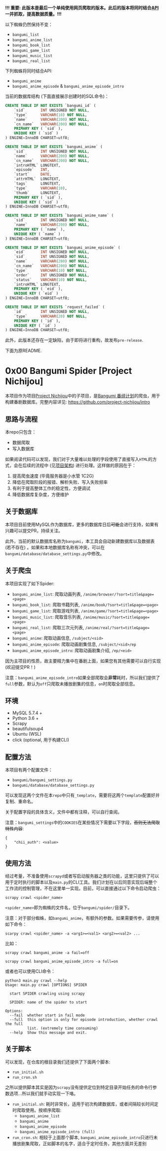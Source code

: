 **!!! 重要: 此版本是最后一个单纯使用网页爬取的版本。此后的版本将同时结合[API](https://github.com/bangumi/api)一并抓取，提高数据质量。!!!**

以下蜘蛛仍然保持不变：
- `bangumi_list`
- `bangumi_anime_list`
- `bangumi_book_list`
- `bangumi_game_list`
- `bangumi_music_list`
- `bangumi_real_list`

下列蜘蛛将同时结合API:
- `bangumi_anime`
- `bangumi_anime_episode` & `bangumi_anime_episode_intro`

当前的数据库结构 (下面直接展示创建时的SQL命令)：

```sql
CREATE TABLE IF NOT EXISTS `bangumi_id` (
	`sid`		INT UNSIGNED NOT NULL,
	`type`		VARCHAR(10) NOT NULL,
	`name`		VARCHAR(200) NOT NULL,
	`cn_name`	VARCHAR(200) NOT NULL,
	PRIMARY KEY ( `sid` ),
	UNIQUE KEY ( `sid` )
) ENGINE=InnoDB CHARSET=utf8;

CREATE TABLE IF NOT EXISTS `bangumi_anime` (
	`sid`		INT UNSIGNED NOT NULL,
	`name`		VARCHAR(200) NOT NULL,
	`cn_name`	VARCHAR(200) NOT NULL,
	`introHTML`	LONGTEXT,
	`episode`	INT,
	`start`		DATE,
	`attrHTML`	LONGTEXT,
	`tags`		LONGTEXT,
	`type`		VARCHAR(10),
	`thumb`		LONGTEXT,
	PRIMARY KEY ( `sid` ),
	UNIQUE KEY ( `sid` )
) ENGINE=InnoDB CHARSET=utf8;

CREATE TABLE IF NOT EXISTS `bangumi_anime_name` (
	`sid`		INT UNSIGNED NOT NULL,
	`name`		VARCHAR(200) NOT NULL,
	PRIMARY KEY ( `name` ),
	UNIQUE KEY ( `name` )
) ENGINE=InnoDB CHARSET=utf8;

CREATE TABLE IF NOT EXISTS `bangumi_anime_episode` (
	`eid`		INT UNSIGNED NOT NULL,
	`sid`		INT UNSIGNED NOT NULL,
	`name`		VARCHAR(200) NOT NULL,
	`cn_name`	VARCHAR(200) NOT NULL,
	`type`		VARCHAR(10) NOT NULL,
	`order`		INT UNSIGNED NOT NULL,
	`status`	VARCHAR(10) NOT NULL,
	`introHTML`	LONGTEXT,
	PRIMARY KEY ( `eid` ),
	UNIQUE KEY ( `eid` )
) ENGINE=InnoDB CHARSET=utf8;

CREATE TABLE IF NOT EXISTS `request_failed` (
	`id`		INT UNSIGNED NOT NULL,
	`type`		VARCHAR(20) NOT NULL,
	PRIMARY KEY ( `id` ),
	UNIQUE KEY ( `id` )
) ENGINE=InnoDB CHARSET=utf8;
```

此外，此版本还存在一定缺陷，由于即将进行重构，故发布`pre-release`.

下面为原README.

# 0x00 Bangumi Spider [Project Nichijou]

本项目作为项目[Project Nichijou](https://github.com/project-nichijou)中的子项目，是[Bangumi 番组计划](bgm.tv)的爬虫，用于构建番剧数据库。完整内容详见: https://github.com/project-nichijou/intro

## 思路与流程

本repo只包含：
- 数据爬取
- 写入数据库

如果阅读代码可以发现，我们对于大量难以处理的字段使用了直接写入`HTML`的方式，会在后续的流程中 (见[项目架构](https://github.com/project-nichijou/intro)) 进行处理。这样做的原因在于：

1. 提高爬虫速度 (毕竟服务器是小水管 1C2G)
2. 降低在爬取阶段的报错、解析失败、写入失败频率
3. 有利于提高整体工作的稳定性，方便调试
4. 降低数据库复杂度，方便维护

## 关于数据库

本项目目前使用MySQL作为数据库，更多的数据库日后~~可能~~会进行支持，如果有兴趣可以提交PR，持续关注。

此外，当前的默认数据库名称为`bangumi`，本工具会自动新建数据库以及数据表 (若不存在) 。如果和本地数据库名称有冲突，可以在`bangumi/database/database_settings.py`中修改。

## 关于爬虫

本项目实现了如下Spider:

- `bangumi_anime_list`: 爬取动画列表, `/anime/browser/?sort=title&page=<page>`
- `bangumi_book_list`: 爬取书籍列表, `/anime/book/?sort=title&page=<page>`
- `bangumi_game_list`: 爬取游戏列表, `/anime/game/?sort=title&page=<page>`
- `bangumi_music_list`: 爬取音乐列表, `/anime/music/?sort=title&page=<page>`
- `bangumi_real_list`: 爬取三次元列表, `/anime/real/?sort=title&page=<page>`
- `bangumi_anime`: 爬取动画信息, `/subject/<sid>`
- `bangumi_anime_episode`: 爬取动画剧集信息, `/subject/<sid>/ep`
- `bangumi_anime_episode_intro`: 爬取动画剧集介绍, `/ep/<eid>`

因为主项目的性质，故主要精力集中在番剧上面，如果您有其他需要可以自行实现 (欢迎提交PR！)

注意：`bangumi_anime_episode_intro`如果全部爬取会**非常**耗时，所以我们提供了`full`参数，默认为`off`只爬取未播放剧集的信息，`on`时爬取全部信息。

## 环境

- MySQL 5.7.4 +
- Python 3.6 +
- Scrapy
- beautifulsoup4
- Ubuntu (WSL)
- click (optional, 用于构建CLI)

## 配置方法

本项目有两个配置文件：
- `bangumi/bangumi_settings.py`
- `bangumi/database/database_settings.py`

可以发现这两个文件在本`repo`中只有`_template`，需要将这两个`template`配置好并复制、重命名。

关于配置字段的具体含义，文件中都有注释，可以自行查阅。

注意：`bangumi_settings`中的`COOKIES`在某些情况下需要以下字段，~~否则无法爬取特殊内容~~:

```
{
	"chii_auth": <value>
}
```

## 使用方法

经过考量，不准备使用`scrapyd`或者写启动服务器之类的功能，这里只提供了可以用于定时执行的脚本以及`main.py`的CLI工具。我们计划在以后同意实现后端整个工作流的控制管理，不在这里单一实现。目前，可以直接通过以下命令启动爬虫：

```
scrapy crawl <spider_name>
```

`<spider_name>`即为蜘蛛的文件名，位于`bangumi/spider/`目录下。

注意：对于部分蜘蛛，如`bangumi_anime`，有额外的参数。如果需要传参，请使用如下命令：

```
scarpy crawl <spider_name> -a <arg1>=<val1> <arg2>=<val2> ...
```

比如：

```
scrapy crawl bangumi_anime -a fail=off
```

```
scrapy crawl bangumi_anime_episode_intro -a full=on
```

或者也可以使用CLI命令：

```
python3 main.py crawl --help
Usage: main.py crawl [OPTIONS] SPIDER

  start SPIDER crawling using scrapy

  SPIDER: name of the spider to start

Options:
  --fail  whether start in fail mode
  --full  this option is only for episode introduction, whether crawl the full
          list. (extremely time consuming)
  --help  Show this message and exit.
```

## 关于脚本

可以发现，在仓库的根目录我们还提供了下面两个脚本:
- `run_initial.sh`
- `run_cron.sh`

之所以提供脚本其实是因为`scrapy`没有提供定位到特定目录开始任务的命令行参数选项...所以我们就手动实现一下咯。

- `run_initial.sh`: 耗时非常长，适用于初次构建数据库，或者间隔较长时间定时爬取使用。按顺序爬取:
  - `bangumi_anime_list`
  - `bangumi_anime`
  - `bangumi_anime_episode`
  - `bangumi_anime_episode_intro (full)`
- `run_cron.sh`: 相较于上面那个脚本, `bangumi_anime_episode_intro`只进行未播放剧集爬取，正如脚本的名字，适合于定时任务，其他方面并无差别
